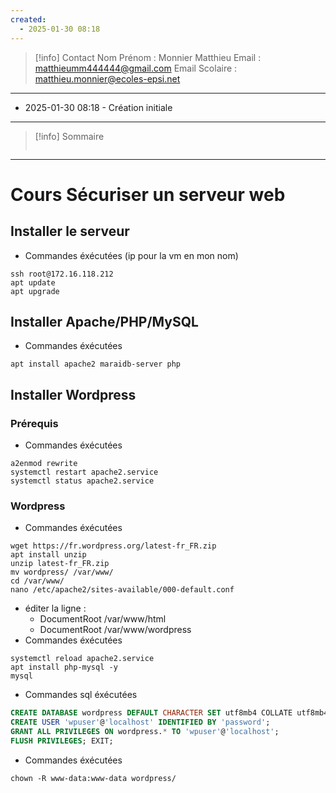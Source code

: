 ```yaml
---
created:
  - 2025-01-30 08:18
---
```

>[!info] Contact 
Nom Prénom : Monnier Matthieu
Email : matthieumm444444@gmail.com
Email Scolaire : matthieu.monnier@ecoles-epsi.net

---
- 2025-01-30 08:18 - Création initiale
---

> [!info] Sommaire
> ```table-of-contents
> ```

---
# Cours Sécuriser un serveur web

## Installer le serveur
- Commandes éxécutées (ip pour la vm en mon nom)
```shell
ssh root@172.16.118.212
apt update
apt upgrade
```
## Installer Apache/PHP/MySQL
- Commandes éxécutées
```shell
apt install apache2 maraidb-server php
```
## Installer Wordpress
### Prérequis
- Commandes éxécutées
```shell
a2enmod rewrite
systemctl restart apache2.service
systemctl status apache2.service
```
### Wordpress
- Commandes éxécutées
```shell
wget https://fr.wordpress.org/latest-fr_FR.zip
apt install unzip
unzip latest-fr_FR.zip
mv wordpress/ /var/www/
cd /var/www/ 
nano /etc/apache2/sites-available/000-default.conf
```
- éditer la ligne :
	- DocumentRoot /var/www/html 
	- DocumentRoot /var/www/wordpress
- Commandes éxécutées
```shell
systemctl reload apache2.service
apt install php-mysql -y
mysql
```
- Commandes sql éxécutées
```sql
CREATE DATABASE wordpress DEFAULT CHARACTER SET utf8mb4 COLLATE utf8mb4_unicode_ci;
CREATE USER 'wpuser'@'localhost' IDENTIFIED BY 'password';
GRANT ALL PRIVILEGES ON wordpress.* TO 'wpuser'@'localhost';
FLUSH PRIVILEGES; EXIT;
```
- Commandes éxécutées
```shell
chown -R www-data:www-data wordpress/
```
